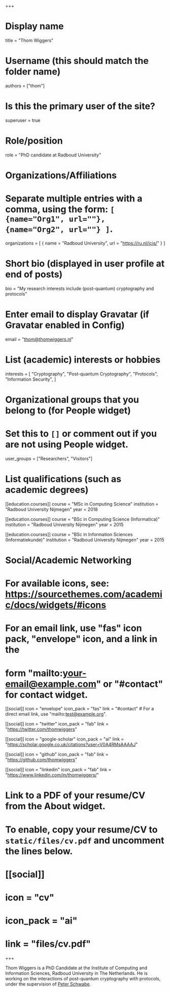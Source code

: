 +++
# Display name
title = "Thom Wiggers"

# Username (this should match the folder name)
authors = ["thom"]

# Is this the primary user of the site?
superuser = true

# Role/position
role = "PhD candidate at Radboud University"

# Organizations/Affiliations
#   Separate multiple entries with a comma, using the form: `[ {name="Org1", url=""}, {name="Org2", url=""} ]`.
organizations = [ { name = "Radboud University", url = "https://ru.nl/icis/" } ]

# Short bio (displayed in user profile at end of posts)
bio = "My research interests include (post-quantum) cryptography and protocols"

# Enter email to display Gravatar (if Gravatar enabled in Config)
email = "thom@thomwiggers.nl"

# List (academic) interests or hobbies
interests = [
  "Cryptography",
  "Post-quantum Cryptography",
  "Protocols",
  "Information Security",
]

# Organizational groups that you belong to (for People widget)
#   Set this to `[]` or comment out if you are not using People widget.
user_groups = ["Researchers", "Visitors"]

# List qualifications (such as academic degrees)
[[education.courses]]
  course = "MSc in Computing Science"
  institution = "Radboud University Nijmegen"
  year = 2018

[[education.courses]]
  course = "BSc in Computing Science (Informatica)"
  institution = "Radboud University Nijmegen"
  year = 2015

[[education.courses]]
  course = "BSc in Information Sciences (Informatiekunde)"
  institution = "Radboud University Nijmegen"
  year = 2015

# Social/Academic Networking
# For available icons, see: https://sourcethemes.com/academic/docs/widgets/#icons
#   For an email link, use "fas" icon pack, "envelope" icon, and a link in the
#   form "mailto:your-email@example.com" or "#contact" for contact widget.

[[social]]
  icon = "envelope"
  icon_pack = "fas"
  link = "#contact"  # For a direct email link, use "mailto:test@example.org".

[[social]]
  icon = "twitter"
  icon_pack = "fab"
  link = "https://twitter.com/thomwiggers"

[[social]]
  icon = "google-scholar"
  icon_pack = "ai"
  link = "https://scholar.google.co.uk/citations?user=V0A4RMsAAAAJ"

[[social]]
  icon = "github"
  icon_pack = "fab"
  link = "https://github.com/thomwiggers"

[[social]]
  icon = "linkedin"
  icon_pack = "fab"
  link = "https://www.linkedin.com/in/thomwiggers/"

# Link to a PDF of your resume/CV from the About widget.
# To enable, copy your resume/CV to `static/files/cv.pdf` and uncomment the lines below.
# [[social]]
#   icon = "cv"
#   icon_pack = "ai"
#   link = "files/cv.pdf"

+++

Thom Wiggers is a PhD Candidate at the Institute of Computing and Information Sciences, Radboud University in The Netherlands.
He is working on the interactions of post-quantum cryptography with protocols, under the supervision of [Peter Schwabe][cryptojedi].

[cryptojedi]: https://cryptojedi.org/peter/
